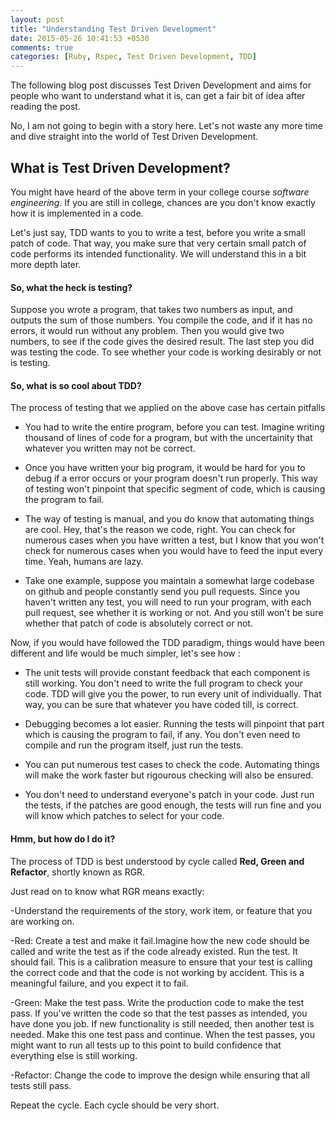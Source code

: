 ```yaml
---
layout: post
title: "Understanding Test Driven Development"
date: 2015-05-26 10:41:53 +0530
comments: true
categories: [Ruby, Rspec, Test Driven Development, TDD]
---
```


The following blog post discusses Test Driven Development and aims for
people who want to understand what it is, can get a fair bit of idea
after reading the post.

No, I am not going to begin with a story here. Let's not waste any more
time and dive straight into the world of Test Driven Development.

## What is Test Driven Development?

You might have heard of the above term in your college course *software
engineering.* If you are still in college, chances are you don't know
exactly how it is implemented in a code.

Let's just say, TDD wants to you to write a test, before you write a
small patch of code. That way, you make sure that very certain small
patch of code performs its intended functionality. We will understand
this in a bit more depth later.

#### So, what the heck is testing?

Suppose you wrote a program, that takes two numbers as input, and
outputs the sum of those numbers. You compile the code, and if it has no
errors, it would run without any problem. Then you would give two
numbers, to see if the code gives the desired result. The last step you
did was testing the code. To see whether your code is working desirably
or not is testing.

#### So, what is so cool about TDD?

The process of testing that we applied on the above case has certain
pitfalls

- You had to write the entire program, before you can test. Imagine
writing thousand of lines of code for a program, but with the
uncertainity that whatever you written may not be correct.

- Once you have written your big program, it would be hard for you to
debug if a error occurs or your program doesn't run properly. This way
of testing won't pinpoint that specific segment of code, which is
causing the program to fail.

- The way of testing is manual, and you do know that automating things
are cool. Hey, that's the reason we code, right. You can check for
numerous cases when you have written a test, but I know that you won't
check for numerous cases when you would have to feed the input
every time. Yeah, humans are lazy.

- Take one example, suppose you maintain a somewhat large codebase on
github and people constantly send you pull requests. Since you haven't
written any test, you will need to run your program, with each pull
request, see whether it is working or not. And you still won't be sure
whether that patch of code is absolutely correct or not.

Now, if you would have followed the TDD paradigm, things would have been
different and life would be much simpler, let's see how :

- The unit tests will provide constant feedback that each component is
still working. You don't need to write the full program to check your
code. TDD will give you the power, to run every unit of individually.
That way, you can be sure that whatever you have coded till, is correct.

- Debugging becomes a lot easier. Running the tests will pinpoint that
part which is causing the program to fail, if any. You don't even need
to compile and run the program itself, just run the tests.

- You can put numerous test cases to check the code. Automating things
will make the work faster but rigourous checking will also be ensured.

- You don't need to understand everyone's patch in your code. Just run
the tests, if the patches are good enough, the tests will run fine and
you will know which patches to select for your code.

#### Hmm, but how do I do it?

The process of TDD is best understood by cycle called **Red, Green and
Refactor**, shortly known as RGR.

Just read on to know what RGR means exactly:

-Understand the requirements of the story, work item, or feature that
you are working on.

-Red: Create a test and make it fail.Imagine how the new code should be
called and write the test as if the code already existed. Run the test.
It should fail. This is a calibration measure to ensure that your test
is calling the correct code and that the code is not working by accident.
This is a meaningful failure, and you expect it to fail.

-Green: Make the test pass. Write the production code to make the test pass.
If you've written the code so that the test passes as intended, you have
done you job. If new functionality is still needed, then another test is
needed. Make this one test pass and continue. When the test passes, you might
want to run all tests up to this point to build confidence that everything
else is still working.

-Refactor: Change the code to improve the design while ensuring that all
tests still pass.

Repeat the cycle. Each cycle should be very short.
